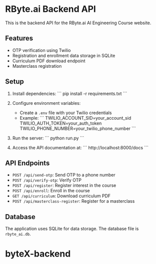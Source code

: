 # RByte.ai Backend API

This is the backend API for the RByte.ai AI Engineering Course website.

## Features

- OTP verification using Twilio
- Registration and enrollment data storage in SQLite
- Curriculum PDF download endpoint
- Masterclass registration

## Setup

1. Install dependencies:
   \`\`\`
   pip install -r requirements.txt
   \`\`\`

2. Configure environment variables:
   - Create a `.env` file with your Twilio credentials
   - Example:
     \`\`\`
     TWILIO_ACCOUNT_SID=your_account_sid
     TWILIO_AUTH_TOKEN=your_auth_token
     TWILIO_PHONE_NUMBER=your_twilio_phone_number
     \`\`\`

3. Run the server:
   \`\`\`
   python run.py
   \`\`\`

4. Access the API documentation at:
   \`\`\`
   http://localhost:8000/docs
   \`\`\`

## API Endpoints

- `POST /api/send-otp`: Send OTP to a phone number
- `POST /api/verify-otp`: Verify OTP
- `POST /api/register`: Register interest in the course
- `POST /api/enroll`: Enroll in the course
- `GET /api/curriculum`: Download curriculum PDF
- `POST /api/masterclass-register`: Register for a masterclass

## Database

The application uses SQLite for data storage. The database file is `rbyte_ai.db`.
# byteX-backend
